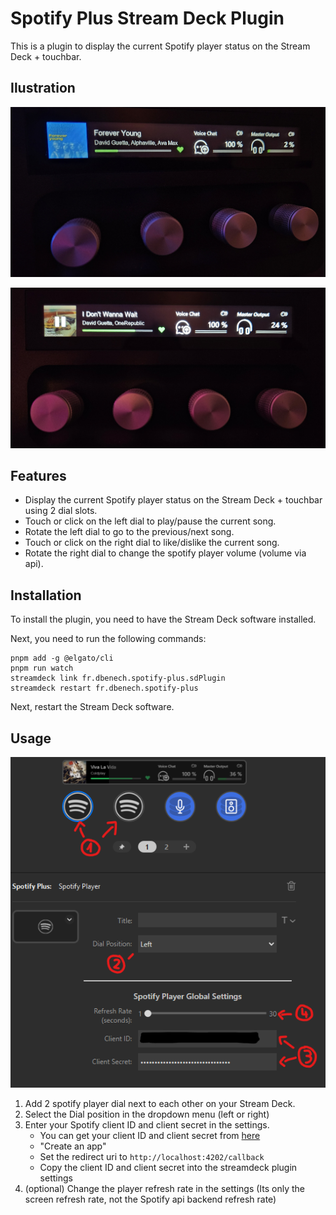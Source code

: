 # Spotify Plus Stream Deck Plugin

This is a plugin to display the current Spotify player status on the Stream Deck + touchbar.

## Ilustration

![illustration](docs/streamdeck+.jpg)

![pause](docs/pause.jpg)

## Features

- Display the current Spotify player status on the Stream Deck + touchbar using 2 dial slots.
- Touch or click on the left dial to play/pause the current song.
- Rotate the left dial to go to the previous/next song.
- Touch or click on the right dial to like/dislike the current song.
- Rotate the right dial to change the spotify player volume (volume via api).

## Installation


To install the plugin, you need to have the Stream Deck software installed.

Next, you need to run the following commands:

```
pnpm add -g @elgato/cli
pnpm run watch
streamdeck link fr.dbenech.spotify-plus.sdPlugin
streamdeck restart fr.dbenech.spotify-plus 

```

Next, restart the Stream Deck software.


## Usage

![tuto](docs/tuto.png)

1. Add 2 spotify player dial next to each other on your Stream Deck.
2. Select the Dial position in the dropdown menu (left or right)
3. Enter your Spotify client ID and client secret in the settings.
   - You can get your client ID and client secret from [here](https://developer.spotify.com/dashboard/applications)
   - "Create an app"
   - Set the redirect uri to `http://localhost:4202/callback`
   - Copy the client ID and client secret into the streamdeck plugin settings
4. (optional) Change the player refresh rate in the settings (Its only the screen refresh rate, not the Spotify api backend refresh rate)
